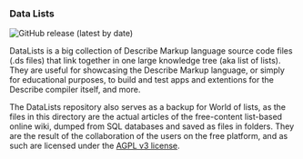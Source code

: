 ### Data Lists

![GitHub release (latest by date)](https://img.shields.io/github/v/release/viktorchernev/DataLists?color=green&logo=github)

DataLists is a big collection of Describe Markup language source code files (.ds files) that link together in one large knowledge tree (aka list of lists). They are useful for showcasing the Describe Markup language, or simply for educational purposes, to build and test apps and extentions for the Describe compiler itself, and more. 

The DataLists repository also serves as a backup for World of lists, as the files in this directory are the actual articles of the free-content list-based online wiki, dumped from SQL databases and saved as files in folders. They are the result of the collaboration of the users on the free platform, and as such are licensed under the [AGPL v3 license](https://www.gnu.org/licenses/agpl-3.0.txt).